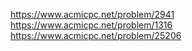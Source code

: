 https://www.acmicpc.net/problem/2941
https://www.acmicpc.net/problem/1316
https://www.acmicpc.net/problem/25206
